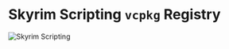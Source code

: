 # Skyrim Scripting `vcpkg` Registry

![Skyrim Scripting](https://github.com/SkyrimScripting/Design/blob/main/Images/SkyrimScripting_Logo.png)
